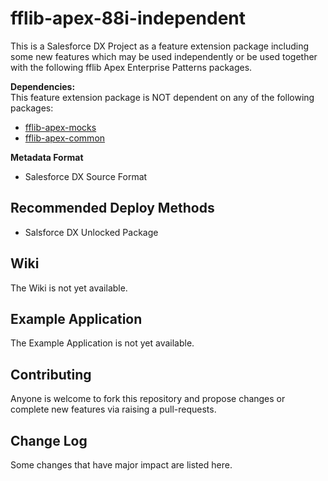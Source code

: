 # fflib-apex-88i-independent
This is a Salesforce DX Project as a feature extension package including some new features which may be used independently or be used together with the following fflib Apex Enterprise Patterns packages.

**Dependencies:**<br/>
This feature extension package is NOT dependent on any of the following packages:
- [fflib-apex-mocks](https://github.com/apex-enterprise-patterns/fflib-apex-mocks)
- [fflib-apex-common](https://github.com/apex-enterprise-patterns/fflib-apex-common)

**Metadata Format**
- Salesforce DX Source Format

## Recommended Deploy Methods
- Salsforce DX Unlocked Package

## Wiki
The Wiki is not yet available.

## Example Application
The Example Application is not yet available.

## Contributing
Anyone is welcome to fork this repository and propose changes or complete new features via raising a pull-requests. 

## Change Log
Some changes that have major impact are listed here.
